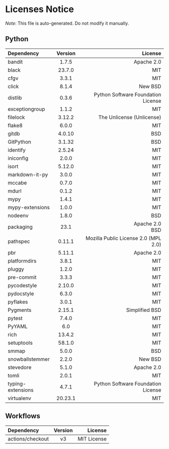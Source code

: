 # Licenses Notice
*Note*: This file is auto-generated. Do not modify it manually.
## Python
| Dependency | Version | License |
|:-----------|:-------:|--------:|
|bandit|1.7.5|Apache 2.0|
|black|23.7.0|MIT|
|cfgv|3.3.1|MIT|
|click|8.1.4|New BSD|
|distlib|0.3.6|Python Software Foundation License|
|exceptiongroup|1.1.2|MIT|
|filelock|3.12.2|The Unlicense (Unlicense)|
|flake8|6.0.0|MIT|
|gitdb|4.0.10|BSD|
|GitPython|3.1.32|BSD|
|identify|2.5.24|MIT|
|iniconfig|2.0.0|MIT|
|isort|5.12.0|MIT|
|markdown-it-py|3.0.0|MIT|
|mccabe|0.7.0|MIT|
|mdurl|0.1.2|MIT|
|mypy|1.4.1|MIT|
|mypy-extensions|1.0.0|MIT|
|nodeenv|1.8.0|BSD|
|packaging|23.1|Apache 2.0<br/>BSD|
|pathspec|0.11.1|Mozilla Public License 2.0 (MPL 2.0)|
|pbr|5.11.1|Apache 2.0|
|platformdirs|3.8.1|MIT|
|pluggy|1.2.0|MIT|
|pre-commit|3.3.3|MIT|
|pycodestyle|2.10.0|MIT|
|pydocstyle|6.3.0|MIT|
|pyflakes|3.0.1|MIT|
|Pygments|2.15.1|Simplified BSD|
|pytest|7.4.0|MIT|
|PyYAML|6.0|MIT|
|rich|13.4.2|MIT|
|setuptools|58.1.0|MIT|
|smmap|5.0.0|BSD|
|snowballstemmer|2.2.0|New BSD|
|stevedore|5.1.0|Apache 2.0|
|tomli|2.0.1|MIT|
|typing-extensions|4.7.1|Python Software Foundation License|
|virtualenv|20.23.1|MIT|
## Workflows
| Dependency | Version | License |
|:-----------|:-------:|--------:|
|actions/checkout|v3|MIT License|
